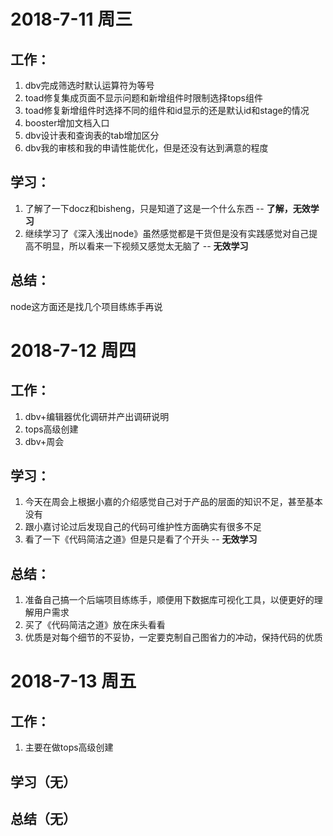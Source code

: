 # 2018-7-11 周三
## 工作：
1. dbv完成筛选时默认运算符为等号
2. toad修复集成页面不显示问题和新增组件时限制选择tops组件
3. toad修复新增组件时选择不同的组件和id显示的还是默认id和stage的情况
4. booster增加文档入口
5. dbv设计表和查询表的tab增加区分
6. dbv我的审核和我的申请性能优化，但是还没有达到满意的程度

## 学习：
1. 了解了一下docz和bisheng，只是知道了这是一个什么东西 -- **了解，无效学习**
2. 继续学习了《深入浅出node》虽然感觉都是干货但是没有实践感觉对自己提高不明显，所以看来一下视频又感觉太无脑了 -- **无效学习**

## 总结：
node这方面还是找几个项目练练手再说

# 2018-7-12 周四
## 工作：
1. dbv+编辑器优化调研并产出调研说明
2. tops高级创建
3. dbv+周会

## 学习：
1. 今天在周会上根据小嘉的介绍感觉自己对于产品的层面的知识不足，甚至基本没有
2. 跟小嘉讨论过后发现自己的代码可维护性方面确实有很多不足
3. 看了一下《代码简洁之道》但是只是看了个开头 -- **无效学习**

## 总结：
1. 准备自己搞一个后端项目练练手，顺便用下数据库可视化工具，以便更好的理解用户需求
2. 买了《代码简洁之道》放在床头看看
3. 优质是对每个细节的不妥协，一定要克制自己图省力的冲动，保持代码的优质

# 2018-7-13 周五
## 工作：
1. 主要在做tops高级创建

## 学习（无）
## 总结（无）
